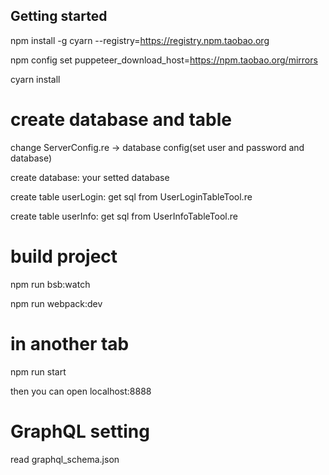 ## Getting started

npm install -g cyarn --registry=https://registry.npm.taobao.org

npm config set puppeteer_download_host=https://npm.taobao.org/mirrors

cyarn install 


# create database and table
change  ServerConfig.re -> database config(set user and password and database)

create database: your setted database

create table userLogin: get sql from UserLoginTableTool.re

create table userInfo: get sql from UserInfoTableTool.re

# build project
npm run bsb:watch

npm run webpack:dev

# in another tab
npm run start

then you can open localhost:8888

# GraphQL setting 
read graphql_schema.json
